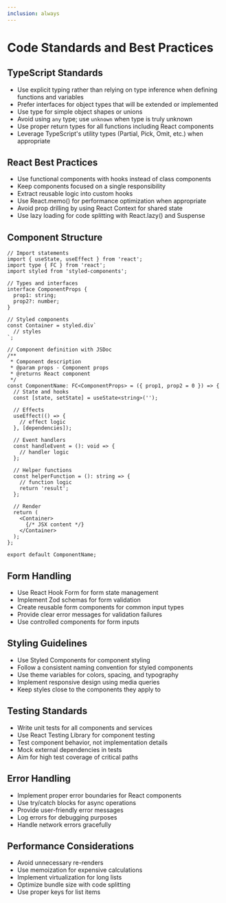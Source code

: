```yaml
---
inclusion: always
---
```


# Code Standards and Best Practices

## TypeScript Standards

- Use explicit typing rather than relying on type inference when defining functions and variables
- Prefer interfaces for object types that will be extended or implemented
- Use type for simple object shapes or unions
- Avoid using `any` type; use `unknown` when type is truly unknown
- Use proper return types for all functions including React components
- Leverage TypeScript's utility types (Partial, Pick, Omit, etc.) when appropriate

## React Best Practices

- Use functional components with hooks instead of class components
- Keep components focused on a single responsibility
- Extract reusable logic into custom hooks
- Use React.memo() for performance optimization when appropriate
- Avoid prop drilling by using React Context for shared state
- Use lazy loading for code splitting with React.lazy() and Suspense

## Component Structure

```tsx
// Import statements
import { useState, useEffect } from 'react';
import type { FC } from 'react';
import styled from 'styled-components';

// Types and interfaces
interface ComponentProps {
  prop1: string;
  prop2?: number;
}

// Styled components
const Container = styled.div`
  // styles
`;

// Component definition with JSDoc
/**
 * Component description
 * @param props - Component props
 * @returns React component
 */
const ComponentName: FC<ComponentProps> = ({ prop1, prop2 = 0 }) => {
  // State and hooks
  const [state, setState] = useState<string>('');
  
  // Effects
  useEffect(() => {
    // effect logic
  }, [dependencies]);
  
  // Event handlers
  const handleEvent = (): void => {
    // handler logic
  };
  
  // Helper functions
  const helperFunction = (): string => {
    // function logic
    return 'result';
  };
  
  // Render
  return (
    <Container>
      {/* JSX content */}
    </Container>
  );
};

export default ComponentName;
```

## Form Handling

- Use React Hook Form for form state management
- Implement Zod schemas for form validation
- Create reusable form components for common input types
- Provide clear error messages for validation failures
- Use controlled components for form inputs

## Styling Guidelines

- Use Styled Components for component styling
- Follow a consistent naming convention for styled components
- Use theme variables for colors, spacing, and typography
- Implement responsive design using media queries
- Keep styles close to the components they apply to

## Testing Standards

- Write unit tests for all components and services
- Use React Testing Library for component testing
- Test component behavior, not implementation details
- Mock external dependencies in tests
- Aim for high test coverage of critical paths

## Error Handling

- Implement proper error boundaries for React components
- Use try/catch blocks for async operations
- Provide user-friendly error messages
- Log errors for debugging purposes
- Handle network errors gracefully

## Performance Considerations

- Avoid unnecessary re-renders
- Use memoization for expensive calculations
- Implement virtualization for long lists
- Optimize bundle size with code splitting
- Use proper keys for list items